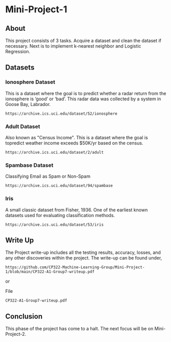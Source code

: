 # Mini-Project-1

## About 
This project consists of 3 tasks. Acquire a dataset and clean the dataset if necessary. Next is to implement k-nearest neighbor and Logistic Regression.

## Datasets
### Ionosphere Dataset
This is a dataset where the goal is to predict whether a radar return from the ionosphere is ‘good’ or ‘bad’. This radar data was collected by a system in Goose Bay, Labrador.

```
https://archive.ics.uci.edu/dataset/52/ionosphere
```

### Adult Dataset
Also known as "Census Income". This is a dataset where the goal is topredict weather income exceeds $50K/yr based on the census.
```
https://archive.ics.uci.edu/dataset/2/adult
```

### Spambase Dataset
Classifying Email as Spam or Non-Spam
```
https://archive.ics.uci.edu/dataset/94/spambase
```

### Iris
A small classic dataset from Fisher, 1936. One of the earliest known datasets used for evaluating classification methods.
```
https://archive.ics.uci.edu/dataset/53/iris
```

## Write Up
The Project write-up includes all the testing results, accuracy, losses, and any other discoveries within the project. The write-up can be found under, 
```
https://github.com/CP322-Machine-Learning-Group/Mini-Project-1/blob/main/CP322-A1-Group7-writeup.pdf
```

or 

File 
```
CP322-A1-Group7-writeup.pdf
```

## Conclusion
This phase of the project has come to a halt. The next focus will be on Mini-Project-2.


